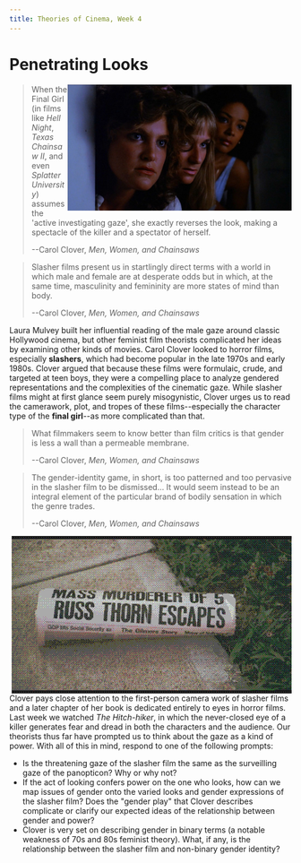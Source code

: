 ```yaml
---
title: Theories of Cinema, Week 4
---
```

# Penetrating Looks

<img src="/party.png" alt="Three young women look around a door in a still from The Slumber Party Massacre." style="float:right" width=400px >

> When the Final Girl (in films like *Hell Night*, *Texas Chainsaw II*, and even *Splatter University*) assumes the 'active investigating gaze', she exactly reverses the look, making a spectacle of the killer and a spectator of herself.
>
> --Carol Clover, *Men, Women, and Chainsaws*

> Slasher films present us in startlingly direct terms with a world in which male and female are at desperate odds but in which, at the same time, masculinity and femininity are more states of mind than body. 
>
> --Carol Clover, *Men, Women, and Chainsaws*

Laura Mulvey built her influential reading of the male gaze around classic Hollywood cinema, but other feminist film theorists complicated her ideas by examining other kinds of movies. Carol Clover looked to horror films, especially **slashers**, which had become popular in the late 1970s and early 1980s. Clover argued that because these films were formulaic, crude, and targeted at teen boys, they were a compelling place to analyze gendered representations and the complexities of the cinematic gaze. While slasher films might at first glance seem purely misogynistic, Clover urges us to read the camerawork, plot, and tropes of these films--especially the character type of the **final girl**--as more complicated than that.

> What filmmakers seem to know better than film critics is that gender is less a wall than a permeable membrane. 
>
> --Carol Clover, *Men, Women, and Chainsaws*

> The gender-identity game, in short, is too patterned and too pervasive in the slasher film to be dismissed… It would seem instead to be an integral element of the particular brand of bodily sensation in which the genre trades. 
>
> --Carol Clover, *Men, Women, and Chainsaws*

<img src="/newspaper.png" alt="A newspaper headline reads Mass Murderer of 5 Russ Thorn Escapes, in a still from The Slumber Party Massacre." style="float:right" >

Clover pays close attention to the first-person camera work of slasher films and a later chapter of her book is dedicated entirely to eyes in horror films. Last week we watched *The Hitch-hiker*, in which the never-closed eye of a killer generates fear and dread in both the characters and the audience. Our theorists thus far have prompted us to think about the gaze as a kind of power. With all of this in mind, respond to one of the following prompts:

- Is the threatening gaze of the slasher film the same as the surveilling gaze of the panopticon? Why or why not?
- If the act of looking confers power on the one who looks, how can we map issues of gender onto the varied looks and gender expressions of the slasher film? Does the "gender play" that Clover describes complicate or clarify our expected ideas of the relationship between gender and power?
- Clover is very set on describing gender in binary terms (a notable weakness of 70s and 80s feminist theory). What, if any, is the relationship between the slasher film and non-binary gender identity?